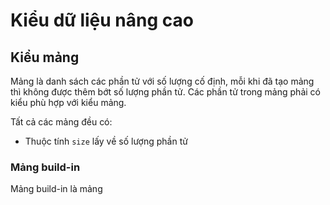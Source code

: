 # Kiểu dữ liệu nâng cao

## Kiểu mảng

Mảng là danh sách các phần tử với số lượng cố định, mỗi khi đã tạo mảng thì không được thêm bớt số lượng phần tử. Các phần tử trong mảng phải có kiểu phù hợp với kiểu mảng.

Tất cả các mảng đều có:

- Thuộc tính `size` lấy về số lượng phần tử

### Mảng build-in

Mảng build-in là mảng 